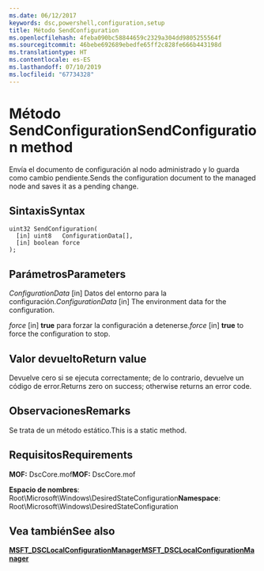 ```yaml
---
ms.date: 06/12/2017
keywords: dsc,powershell,configuration,setup
title: Método SendConfiguration
ms.openlocfilehash: 4feba090bc58844659c2329a304dd9805255564f
ms.sourcegitcommit: 46bebe692689ebedfe65ff2c828fe666b443198d
ms.translationtype: HT
ms.contentlocale: es-ES
ms.lasthandoff: 07/10/2019
ms.locfileid: "67734328"
---
```

# <a name="sendconfiguration-method"></a><span data-ttu-id="20e4e-103">Método SendConfiguration</span><span class="sxs-lookup"><span data-stu-id="20e4e-103">SendConfiguration method</span></span>

<span data-ttu-id="20e4e-104">Envía el documento de configuración al nodo administrado y lo guarda como cambio pendiente.</span><span class="sxs-lookup"><span data-stu-id="20e4e-104">Sends the configuration document to the managed node and saves it as a pending change.</span></span>

## <a name="syntax"></a><span data-ttu-id="20e4e-105">Sintaxis</span><span class="sxs-lookup"><span data-stu-id="20e4e-105">Syntax</span></span>

```mof
uint32 SendConfiguration(
  [in] uint8   ConfigurationData[],
  [in] boolean force
);
```

## <a name="parameters"></a><span data-ttu-id="20e4e-106">Parámetros</span><span class="sxs-lookup"><span data-stu-id="20e4e-106">Parameters</span></span>

<span data-ttu-id="20e4e-107">*ConfigurationData* \[in\] Datos del entorno para la configuración.</span><span class="sxs-lookup"><span data-stu-id="20e4e-107">*ConfigurationData* \[in\] The environment data for the configuration.</span></span>

<span data-ttu-id="20e4e-108">*force* \[in\] **true** para forzar la configuración a detenerse.</span><span class="sxs-lookup"><span data-stu-id="20e4e-108">*force* \[in\] **true** to force the configuration to stop.</span></span>

## <a name="return-value"></a><span data-ttu-id="20e4e-109">Valor devuelto</span><span class="sxs-lookup"><span data-stu-id="20e4e-109">Return value</span></span>

<span data-ttu-id="20e4e-110">Devuelve cero si se ejecuta correctamente; de lo contrario, devuelve un código de error.</span><span class="sxs-lookup"><span data-stu-id="20e4e-110">Returns zero on success; otherwise returns an error code.</span></span>

## <a name="remarks"></a><span data-ttu-id="20e4e-111">Observaciones</span><span class="sxs-lookup"><span data-stu-id="20e4e-111">Remarks</span></span>

<span data-ttu-id="20e4e-112">Se trata de un método estático.</span><span class="sxs-lookup"><span data-stu-id="20e4e-112">This is a static method.</span></span>

## <a name="requirements"></a><span data-ttu-id="20e4e-113">Requisitos</span><span class="sxs-lookup"><span data-stu-id="20e4e-113">Requirements</span></span>

<span data-ttu-id="20e4e-114">**MOF:** DscCore.mof</span><span class="sxs-lookup"><span data-stu-id="20e4e-114">**MOF:** DscCore.mof</span></span>

<span data-ttu-id="20e4e-115">**Espacio de nombres**: Root\Microsoft\Windows\DesiredStateConfiguration</span><span class="sxs-lookup"><span data-stu-id="20e4e-115">**Namespace**: Root\Microsoft\Windows\DesiredStateConfiguration</span></span>

## <a name="see-also"></a><span data-ttu-id="20e4e-116">Vea también</span><span class="sxs-lookup"><span data-stu-id="20e4e-116">See also</span></span>

[<span data-ttu-id="20e4e-117">**MSFT_DSCLocalConfigurationManager**</span><span class="sxs-lookup"><span data-stu-id="20e4e-117">**MSFT_DSCLocalConfigurationManager**</span></span>](msft-dsclocalconfigurationmanager.md)
